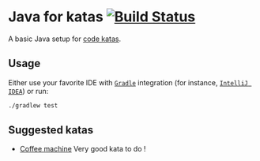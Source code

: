 # Java for katas [![Build Status](https://travis-ci.org/nicokosi/java-for-katas.svg?branch=master)](https://travis-ci.org/nicokosi/java-for-katas)

A basic Java setup for [code katas](http://wiki.c2.com/?CodeKata).

## Usage

Either use your favorite IDE with [`Gradle`](https://gradle.org/) integration (for instance, [`IntelliJ IDEA`](https://www.jetbrains.com/idea/)) or run:
```sh
./gradlew test

```

## Suggested katas

* [Coffee machine](http://simcap.github.io/coffeemachine)
Very good kata to do !
